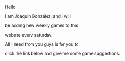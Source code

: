 
Hello!

I am Joaquin Gonzalez, and I will

be adding new weekly games to this

website every saturday.

All I need from you guys is for you to 

click the link below and give me some game suggestions.
